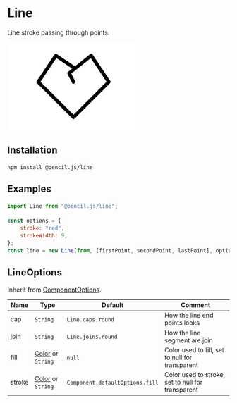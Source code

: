 # Line

Line stroke passing through points.

![Line example](../../media/examples/line.png)


## Installation

    npm install @pencil.js/line


## Examples

```js
import Line from "@pencil.js/line";

const options = {
    stroke: "red",
    strokeWidth: 9,
};
const line = new Line(from, [firstPoint, secondPoint, lastPoint], options);
```


## LineOptions
Inherit from [ComponentOptions](../component/readme.md#componentoptions).

| Name | Type | Default | Comment |
| ---- | ---- | ------- | ------- |
|cap |`String` |`Line.caps.round` |How the line end points looks |
|join |`String` |`Line.joins.round` |How the line segment are join |
|fill |[Color](../color/readme.md) or `String` |`null` |Color used to fill, set to null for transparent |
|stroke |[Color](../color/readme.md) or `String` |`Component.defaultOptions.fill` |Color used to stroke, set to null for transparent |
